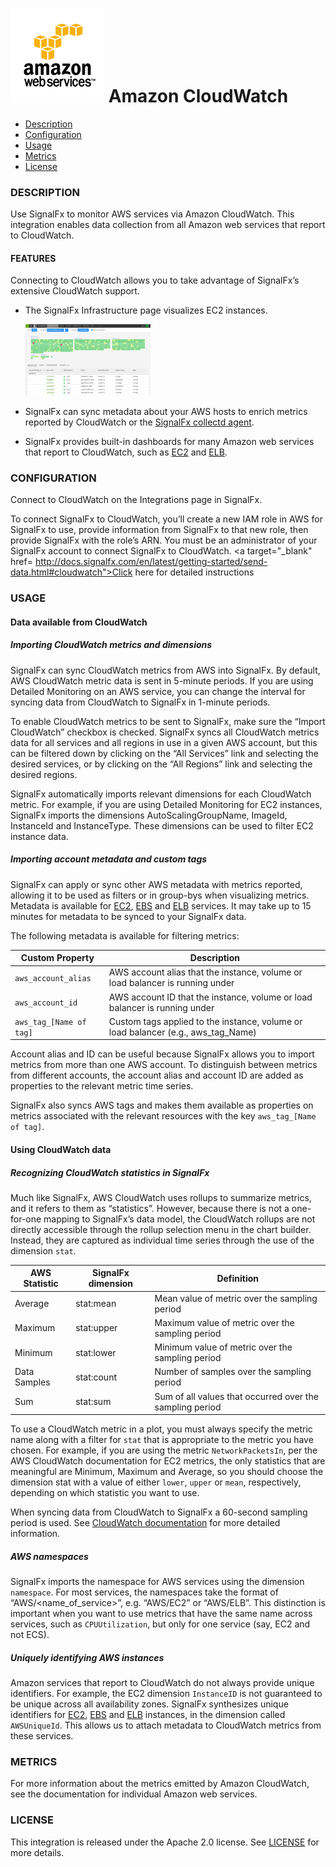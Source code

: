 # ![](./img/integration_aws.png) Amazon CloudWatch

- [Description](#description)
- [Configuration](#configuration)
- [Usage](#usage)
- [Metrics](#metrics)
- [License](#license)

### DESCRIPTION

Use SignalFx to monitor AWS services via Amazon CloudWatch. This integration enables data collection from all Amazon web services that report to CloudWatch.

#### FEATURES

Connecting to CloudWatch allows you to take advantage of SignalFx’s extensive CloudWatch support.

- The SignalFx Infrastructure page visualizes EC2 instances.

  [<img src='./img/hosts_aws.png' width=200px>](./img/hosts_aws.png)
- SignalFx can sync metadata about your AWS hosts to enrich metrics reported by CloudWatch or the [SignalFx collectd agent](https://github.com/signalfx/integrations/tree/master/collectd)[](sfx_link:sfxcollectd).
- SignalFx provides built-in dashboards for many Amazon web services that report to CloudWatch, such as [EC2](https://github.com/signalfx/integrations/tree/master/aws-ec2)[](sfx_link:aws-ec2) and [ELB](https://github.com/signalfx/integrations/tree/master/aws-elb)[](sfx_link:aws-elb).



### CONFIGURATION

Connect to CloudWatch on the Integrations page in SignalFx.

To connect SignalFx to CloudWatch, you’ll create a new IAM role in AWS for SignalFx to use, provide information from SignalFx to that new role, then provide SignalFx with the role’s ARN. You must be an administrator of your SignalFx account to connect SignalFx to CloudWatch. <a target="_blank" href=
http://docs.signalfx.com/en/latest/getting-started/send-data.html#cloudwatch">Click here for detailed instructions</a>

### USAGE

#### Data available from CloudWatch

##### Importing CloudWatch metrics and dimensions

SignalFx can sync CloudWatch metrics from AWS into SignalFx. By default, AWS CloudWatch metric data is sent in 5-minute periods. If you are using Detailed Monitoring on an AWS service, you can change the interval for syncing data from CloudWatch to SignalFx in 1-minute periods.

To enable CloudWatch metrics to be sent to SignalFx, make sure the “Import CloudWatch” checkbox is checked. SignalFx syncs all CloudWatch metrics data for all services and all regions in use in a given AWS account, but this can be filtered down by clicking on the “All Services” link and selecting the desired services, or by clicking on the “All Regions” link and selecting the desired regions.

SignalFx automatically imports relevant dimensions for each CloudWatch metric. For example, if you are using Detailed Monitoring for EC2 instances, SignalFx imports the dimensions AutoScalingGroupName, ImageId, InstanceId and InstanceType. These dimensions can be used to filter EC2 instance data.

##### Importing account metadata and custom tags

SignalFx can apply or sync other AWS metadata with metrics reported, allowing it to be used as filters or in group-bys when visualizing metrics. Metadata is available for [EC2](https://github.com/signalfx/integrations/tree/master/aws-ec2)[](sfx_link:aws-ec2), [EBS](https://github.com/signalfx/integrations/tree/master/aws-ebs)[](sfx_link:aws-ebs) and [ELB](https://github.com/signalfx/integrations/tree/master/aws-elb)[](sfx_link:aws-elb) services. It may take up to 15 minutes for metadata to be synced to your SignalFx data.

The following metadata is available for filtering metrics:

| Custom Property	| Description |
|-----------------|-------------|
| `aws_account_alias` | AWS account alias that the instance, volume or load balancer is running under |
| `aws_account_id` | AWS account ID that the instance, volume or load balancer is running under |
| `aws_tag_[Name of tag]` | Custom tags applied to the instance, volume or load balancer (e.g., aws\_tag\_Name)|

Account alias and ID can be useful because SignalFx allows you to import metrics from more than one AWS account. To distinguish between metrics from different accounts, the account alias and account ID are added as properties to the relevant metric time series.

SignalFx also syncs AWS tags and makes them available as properties on metrics associated with the relevant resources with the key `aws_tag_[Name of tag]`.

#### Using CloudWatch data

##### Recognizing CloudWatch statistics in SignalFx

Much like SignalFx, AWS CloudWatch uses rollups to summarize metrics, and it refers to them as “statistics”. However, because there is not a one-for-one mapping to SignalFx’s data model, the CloudWatch rollups are not directly accessible through the rollup selection menu in the chart builder. Instead, they are captured as individual time series through the use of the dimension `stat`.

| AWS Statistic	| SignalFx dimension |	Definition |
|---------------|--------------------|-------------|
| Average	| stat:mean	| Mean value of metric over the sampling period |
| Maximum	| stat:upper	| Maximum value of metric over the sampling period |
| Minimum	| stat:lower	| Minimum value of metric over the sampling period |
| Data Samples	| stat:count	| Number of samples over the sampling period |
| Sum	| stat:sum	| Sum of all values that occurred over the sampling period |

To use a CloudWatch metric in a plot, you must always specify the metric name along with a filter for `stat` that is appropriate to the metric you have chosen. For example, if you are using the metric `NetworkPacketsIn`, per the AWS CloudWatch documentation for EC2 metrics, the only statistics that are meaningful are Minimum, Maximum and Average, so you should choose the dimension stat with a value of either `lower`, `upper` or `mean`, respectively, depending on which statistic you want to use.

When syncing data from CloudWatch to SignalFx a 60-second sampling period is used. See <a target="_blank" href="http://docs.aws.amazon.com/AmazonCloudWatch/latest/DeveloperGuide/CW_Support_For_AWS.html">CloudWatch documentation</a> for more detailed information.

##### AWS namespaces

SignalFx imports the namespace for AWS services using the dimension `namespace`. For most services, the namespaces take the format of “AWS/<name_of_service>”, e.g. “AWS/EC2” or “AWS/ELB”. This distinction is important when you want to use metrics that have the same name across services, such as `CPUUtilization`, but only for one service (say, EC2 and not ECS).

##### Uniquely identifying AWS instances

Amazon services that report to CloudWatch do not always provide unique identifiers. For example, the EC2 dimension `InstanceID` is not guaranteed to be unique across all availability zones. SignalFx synthesizes unique identifiers for [EC2](https://github.com/signalfx/integrations/tree/master/aws-ec2)[](sfx_link:aws-ec2), [EBS](https://github.com/signalfx/integrations/tree/master/aws-ebs)[](sfx_link:aws-ebs) and [ELB](https://github.com/signalfx/integrations/tree/master/aws-elb)[](sfx_link:aws-elb) instances, in the dimension called `AWSUniqueId`. This allows us to attach metadata to CloudWatch metrics from these services.

### METRICS

For more information about the metrics emitted by Amazon CloudWatch, see the documentation for individual Amazon web services.

### LICENSE

This integration is released under the Apache 2.0 license. See [LICENSE](./LICENSE) for more details.
